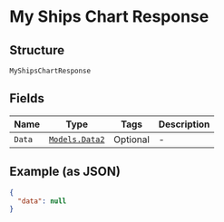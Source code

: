 
# My Ships Chart Response

## Structure

`MyShipsChartResponse`

## Fields

| Name | Type | Tags | Description |
|  --- | --- | --- | --- |
| `Data` | [`Models.Data2`](../../doc/models/data-2.md) | Optional | - |

## Example (as JSON)

```json
{
  "data": null
}
```

